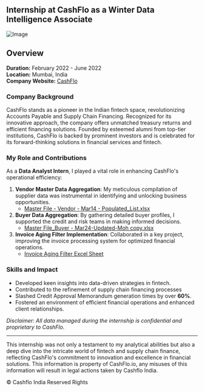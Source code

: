 ## Internship at CashFlo as a Winter Data Intelligence Associate

![Image](HeaderCashFloInternship.png)

## Overview
**Duration:** February 2022 - June 2022  
**Location:** Mumbai, India  
**Company Website:** [CashFlo](https://www.cashflo.io)

### Company Background
CashFlo stands as a pioneer in the Indian fintech space, revolutionizing Accounts Payable and Supply Chain Financing. Recognized for its innovative approach, the company offers unmatched treasury returns and efficient financing solutions. Founded by esteemed alumni from top-tier institutions, CashFlo is backed by prominent investors and is celebrated for its forward-thinking solutions in financial services and fintech.

### My Role and Contributions
As a **Data Analyst Intern**, I played a vital role in enhancing CashFlo's operational efficiency:

1. **Vendor Master Data Aggregation**: My meticulous compilation of supplier data was instrumental in identifying and unlocking business opportunities.
   - [Master File - Vendor - Mar14 - Populated_List.xlsx](Master%20File%20-%20Vendor%20-%20Mar14%20-%20Populated_List.xlsx)
3. **Buyer Data Aggregation**: By gathering detailed buyer profiles, I supported the credit and risk teams in making informed decisions.
   - [Master File_Buyer - Mar24-Updated-Moh copy.xlsx](Master%20File_Buyer%20-%20Mar24-Updated-Moh%20copy.xlsx)
5. **Invoice Aging Filter Implementation**: Collaborated in a key project, improving the invoice processing system for optimized financial operations.
   - [Invoice Aging Filter Excel Sheet](Added%20Invoice%20Aging%20Filter%20Excel%20Sheet.xlsx)

### Skills and Impact
- Developed keen insights into data-driven strategies in fintech.
- Contributed to the refinement of supply chain financing processes
- Slashed Credit Approval Memorandum generation times by over **60%**.
- Fostered an environment of efficient financial operations and enhanced client relationships.

*Disclaimer: All data managed during the internship is confidential and proprietary to CashFlo.*

---

This internship was not only a testament to my analytical abilities but also a deep dive into the intricate world of fintech and supply chain finance, reflecting CashFlo's commitment to innovation and excellence in financial solutions. This information is property of CashFlo.io, any misuses of this information will result in legal actions taken by Cashflo India. 

©️ Cashflo India Reserved Rights
